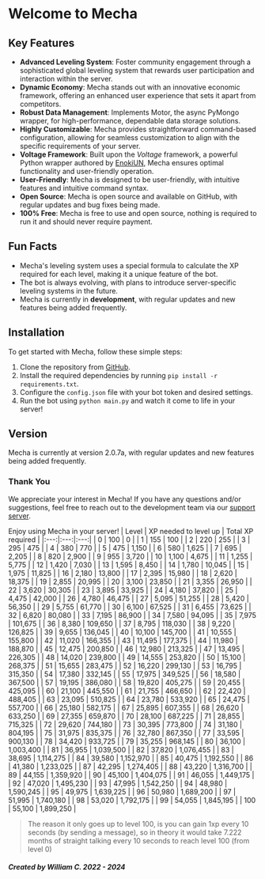 ﻿# Welcome to Mecha

## Key Features

- **Advanced Leveling System**: Foster community engagement through a sophisticated global leveling system that rewards user participation and interaction within the server.
- **Dynamic Economy**: Mecha stands out with an innovative economic framework, offering an enhanced user experience that sets it apart from competitors.
- **Robust Data Management**: Implements Motor, the async PyMongo wrapper, for high-performance, dependable data storage solutions.
- **Highly Customizable**: Mecha provides straightforward command-based configuration, allowing for seamless customization to align with the specific requirements of your server.
- **Voltage Framework**: Built upon the *Voltage* framework, a powerful Python wrapper authored by [EnokiUN](https://github.com/EnokiUN), Mecha ensures optimal functionality and user-friendly operation.
- **User-Friendly**: Mecha is designed to be user-friendly, with intuitive features and intuitive command syntax.
- **Open Source**: Mecha is open source and available on GitHub, with regular updates and bug fixes being made.
- **100% Free**: Mecha is free to use and open source, nothing is required to run it and should never require payment.

## Fun Facts

- Mecha's leveling system uses a special formula to calculate the XP required for each level, making it a unique feature of the bot.
- The bot is always evolving, with plans to introduce server-specific leveling systems in the future.
- Mecha is currently in **development**, with regular updates and new features being added frequently.

## Installation

To get started with Mecha, follow these simple steps:

1. Clone the repository from [GitHub](https://github.com/2vw/Mecha).
2. Install the required dependencies by running `pip install -r requirements.txt`.
3. Configure the `config.json` file with your bot token and desired settings.
4. Run the bot using `python main.py` and watch it come to life in your server!

## Version

Mecha is currently at version 2.0.7a, with regular updates and new features being added frequently.

### Thank You

We appreciate your interest in Mecha! If you have any questions and/or suggestions, feel free to reach out to the development team via our [support server](https://rvlt.gg/EnyEfnXf).

Enjoy using Mecha in your server!
| Level | XP needed to level up | Total XP required |
|:---:|:---:|:---:|
| 0 | 100 | 0 |
| 1 | 155 | 100 |
| 2 | 220 | 255 |
| 3 | 295 | 475 |
| 4 | 380 | 770 |
| 5 | 475 | 1,150 |
| 6 | 580 | 1,625 |
| 7 | 695 | 2,205 |
| 8 | 820 | 2,900 |
| 9 | 955 | 3,720 |
| 10 | 1,100 | 4,675 |
| 11 | 1,255 | 5,775 |
| 12 | 1,420 | 7,030 |
| 13 | 1,595 | 8,450 |
| 14 | 1,780 | 10,045 |
| 15 | 1,975 | 11,825 |
| 16 | 2,180 | 13,800 |
| 17 | 2,395 | 15,980 |
| 18 | 2,620 | 18,375 |
| 19 | 2,855 | 20,995 |
| 20 | 3,100 | 23,850 |
| 21 | 3,355 | 26,950 |
| 22 | 3,620 | 30,305 |
| 23 | 3,895 | 33,925 |
| 24 | 4,180 | 37,820 |
| 25 | 4,475 | 42,000 |
| 26 | 4,780 | 46,475 |
| 27 | 5,095 | 51,255 |
| 28 | 5,420 | 56,350 |
| 29 | 5,755 | 61,770 |
| 30 | 6,100 | 67,525 |
| 31 | 6,455 | 73,625 |
| 32 | 6,820 | 80,080 |
| 33 | 7,195 | 86,900 |
| 34 | 7,580 | 94,095 |
| 35 | 7,975 | 101,675 |
| 36 | 8,380 | 109,650 |
| 37 | 8,795 | 118,030 |
| 38 | 9,220 | 126,825 |
| 39 | 9,655 | 136,045 |
| 40 | 10,100 | 145,700 |
| 41 | 10,555 | 155,800 |
| 42 | 11,020 | 166,355 |
| 43 | 11,495 | 177,375 |
| 44 | 11,980 | 188,870 |
| 45 | 12,475 | 200,850 |
| 46 | 12,980 | 213,325 |
| 47 | 13,495 | 226,305 |
| 48 | 14,020 | 239,800 |
| 49 | 14,555 | 253,820 |
| 50 | 15,100 | 268,375 |
| 51 | 15,655 | 283,475 |
| 52 | 16,220 | 299,130 |
| 53 | 16,795 | 315,350 |
| 54 | 17,380 | 332,145 |
| 55 | 17,975 | 349,525 |
| 56 | 18,580 | 367,500 |
| 57 | 19,195 | 386,080 |
| 58 | 19,820 | 405,275 |
| 59 | 20,455 | 425,095 |
| 60 | 21,100 | 445,550 |
| 61 | 21,755 | 466,650 |
| 62 | 22,420 | 488,405 |
| 63 | 23,095 | 510,825 |
| 64 | 23,780 | 533,920 |
| 65 | 24,475 | 557,700 |
| 66 | 25,180 | 582,175 |
| 67 | 25,895 | 607,355 |
| 68 | 26,620 | 633,250 |
| 69 | 27,355 | 659,870 |
| 70 | 28,100 | 687,225 |
| 71 | 28,855 | 715,325 |
| 72 | 29,620 | 744,180 |
| 73 | 30,395 | 773,800 |
| 74 | 31,180 | 804,195 |
| 75 | 31,975 | 835,375 |
| 76 | 32,780 | 867,350 |
| 77 | 33,595 | 900,130 |
| 78 | 34,420 | 933,725 |
| 79 | 35,255 | 968,145 |
| 80 | 36,100 | 1,003,400 |
| 81 | 36,955 | 1,039,500 |
| 82 | 37,820 | 1,076,455 |
| 83 | 38,695 | 1,114,275 |
| 84 | 39,580 | 1,152,970 |
| 85 | 40,475 | 1,192,550 |
| 86 | 41,380 | 1,233,025 |
| 87 | 42,295 | 1,274,405 |
| 88 | 43,220 | 1,316,700 |
| 89 | 44,155 | 1,359,920 |
| 90 | 45,100 | 1,404,075 |
| 91 | 46,055 | 1,449,175 |
| 92 | 47,020 | 1,495,230 |
| 93 | 47,995 | 1,542,250 |
| 94 | 48,980 | 1,590,245 |
| 95 | 49,975 | 1,639,225 |
| 96 | 50,980 | 1,689,200 |
| 97 | 51,995 | 1,740,180 |
| 98 | 53,020 | 1,792,175 |
| 99 | 54,055 | 1,845,195 |
| 100 | 55,100 | 1,899,250 |

> The reason it only goes up to level 100, is you can gain 1xp every 10 seconds (by sending a message), so in theory it would take 7.222 months of straight talking every 10 seconds to reach level 100 (from level 0)

#### *Created by William C. 2022 - 2024*

